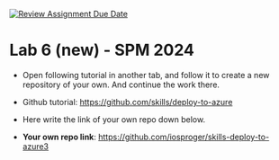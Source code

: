 [![Review Assignment Due Date](https://classroom.github.com/assets/deadline-readme-button-22041afd0340ce965d47ae6ef1cefeee28c7c493a6346c4f15d667ab976d596c.svg)](https://classroom.github.com/a/GlIkVqHJ)
# Lab 6 (new) - SPM 2024

* Open following tutorial in another tab, and follow it to create a new repository of your own. And continue the work there.

* Github tutorial: https://github.com/skills/deploy-to-azure 
 
* Here write the link of your own repo down below.
* **Your own repo link**: https://github.com/iosproger/skills-deploy-to-azure3
